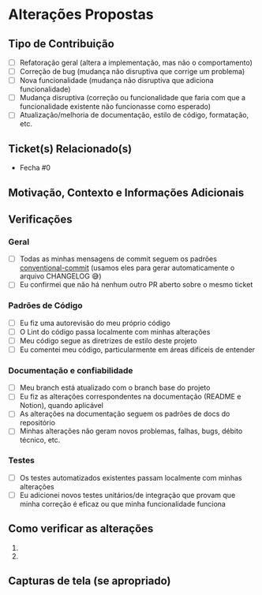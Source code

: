 # Alterações Propostas

<!-- Adicione nesta seção uma descrição geral do que o PR está alterando -->

## Tipo de Contribuição

<!-- Por favor, não exclua estas caixas de seleção. Marque a opção que melhor descreve as alterações propostas -->

- [ ] Refatoração geral (altera a implementação, mas não o comportamento)
- [ ] Correção de bug (mudança não disruptiva que corrige um problema)
- [ ] Nova funcionalidade (mudança não disruptiva que adiciona funcionalidade)
- [ ] Mudança disruptiva (correção ou funcionalidade que faria com que a funcionalidade existente não funcionasse como esperado)
- [ ] Atualização/melhoria de documentação, estilo de código, formatação, etc.

## Ticket(s) Relacionado(s)
<!---
Em geral, o projeto só aceita pull requests relacionados a tickets abertos no board do projeto,
mas podem haver exceções.
Por favor, vincule o ticket aqui (apenas inclua seu número, precedido por uma hashtag #).
Essa PR pode estar relacionada a muitos problemas, mas deve focar em fechar apenas um.
Exemplo:
- #1 Impacta este problema devido a <razões>
- #5 Impacta este problema devido a <razões>
- Closes #7 (precisa ser em inglês, devido aos processos de automatização do GitHub)
No exemplo acima, as primeiras 2 linhas são opcionais quando aplicáveis,
mas a última linha (Closes #?) é obrigatória
-->

- Fecha #0

## Motivação, Contexto e Informações Adicionais

<!--- Por que essa mudança é necessária? Que problema ela resolve? -->

## Verificações

<!--
Por favor, não exclua estas caixas de seleção
Você pode abrir seu PR sem ter feito todas as coisas que as caixas de seleção exigem e marcá-las enquanto atualiza seu código.
Apenas tenha em mente que seu PR será revisado apenas depois que todas elas estiverem marcadas.
Se você decidir fazer isso, por favor, abra seu PR como rascunho. Isso nos ajudará a identificar/filtrar e priorizar PRs que estão prontos para revisão :)
Além disso, às vezes usamos o estado de rascunho para filtrar coisas em nossas rotinas de CI/CD, o que nos ajuda a economizar recursos :)
-->

### Geral

- [ ] Todas as minhas mensagens de commit seguem os padrões [conventional-commit](https://www.conventionalcommits.org/en/v1.0.0/) (usamos eles para gerar automaticamente o arquivo CHANGELOG :sweat_smile:)
- [ ] Eu confirmei que não há nenhum outro PR aberto sobre o mesmo ticket

### Padrões de Código

- [ ] Eu fiz uma autorevisão do meu próprio código
- [ ] O Lint do código passa localmente com minhas alterações
- [ ] Meu código segue as diretrizes de estilo deste projeto
- [ ] Eu comentei meu código, particularmente em áreas difíceis de entender

### Documentação e confiabilidade

- [ ] Meu branch está atualizado com o branch base do projeto
- [ ] Eu fiz as alterações correspondentes na documentação (README e Notion), quando aplicável
- [ ] As alterações na documentação seguem os padrões de docs do repositório
- [ ] Minhas alterações não geram novos problemas, falhas, bugs, débito técnico, etc.

### Testes
<!--
OBS: Nosso objetivo é 100% de cobertura de código com testes significativos.
Entendemos que a cobertura nem sempre é necessária, ou mesmo recomendada,
mas, ainda assim, se você puder nos ajudar com nosso TOC, nos faria um grande favor :)
-->
- [ ] Os testes automatizados existentes passam localmente com minhas alterações
- [ ] Eu adicionei novos testes unitários/de integração que provam que minha correção é eficaz ou que minha funcionalidade funciona

## Como verificar as alterações

<!--
Se aplicável, descreva em uma lista ordenada os passos que devemos seguir para verificar se suas alterações funcionam como esperado.
Por favor, inclua também quaisquer configurações específicas necessárias (variáveis de ambiente, entradas, etc.).
Descreva também quaisquer testes específicos que você realizou
-->

1.
2.

## Capturas de tela (se apropriado)
